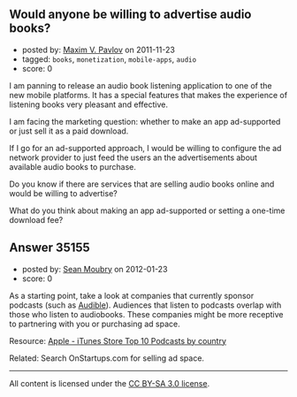 ## Would anyone be willing to advertise audio books?

- posted by: [Maxim V. Pavlov](https://stackexchange.com/users/-1/13305-maxim-v-pavlov) on 2011-11-23
- tagged: `books`, `monetization`, `mobile-apps`, `audio`
- score: 0

I am panning to release an audio book listening application to one of the new mobile platforms. It has a special features that makes the experience of listening books very pleasant and effective. 

I am facing the marketing question: whether to make an app ad-supported or just sell it as a paid download.

If I go for an ad-supported approach, I would be willing to configure the ad network provider to just feed the users an the advertisements about available audio books to purchase.

Do you know if there are services that are selling audio books online and would be willing to advertise? 

What do you think about making an app ad-supported or setting a one-time download fee? 


## Answer 35155

- posted by: [Sean Moubry](https://stackexchange.com/users/-1/15912-sean-moubry) on 2012-01-23
- score: 0

<p>As a starting point, take a look at companies that currently sponsor podcasts (such as <a href="http://www.audible.com/" rel="nofollow">Audible</a>). Audiences that listen to podcasts overlap with those who listen to audiobooks. These companies might be more receptive to partnering with you or purchasing ad space.</p>

<p>Resource: <a href="http://www.apple.com/euro/itunes/charts/podcasts/top10podcasts.html" rel="nofollow">Apple - iTunes Store Top 10 Podcasts by country</a></p>

<p>Related: Search OnStartups.com for selling ad space.</p>




---

All content is licensed under the [CC BY-SA 3.0 license](https://creativecommons.org/licenses/by-sa/3.0/).
